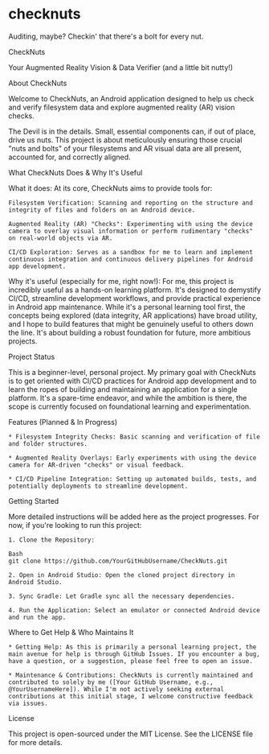 # checknuts
Auditing, maybe? Checkin' that there's a bolt for every nut.



CheckNuts

Your Augmented Reality Vision & Data Verifier (and a little bit nutty!)

About CheckNuts

Welcome to CheckNuts, an Android application designed to help us check and verify filesystem data and explore augmented reality (AR) vision checks.

The Devil is in the details. Small, essential components can, if out of place, drive us nuts.
This project is about meticulously ensuring those crucial "nuts and bolts" of your filesystems and AR visual data are all present, accounted for, and correctly aligned.

What CheckNuts Does & Why It's Useful

What it does:
At its core, CheckNuts aims to provide tools for:

    Filesystem Verification: Scanning and reporting on the structure and integrity of files and folders on an Android device.

    Augmented Reality (AR) "Checks": Experimenting with using the device camera to overlay visual information or perform rudimentary "checks" on real-world objects via AR.

    CI/CD Exploration: Serves as a sandbox for me to learn and implement continuous integration and continuous delivery pipelines for Android app development.

Why it's useful (especially for me, right now!):
For me, this project is incredibly useful as a hands-on learning platform. It's designed to demystify CI/CD, streamline development workflows, and provide practical experience in Android app maintenance. While it's a personal learning tool first, the concepts being explored (data integrity, AR applications) have broad utility, and I hope to build features that might be genuinely useful to others down the line. It's about building a robust foundation for future, more ambitious projects.

Project Status

This is a beginner-level, personal project. My primary goal with CheckNuts is to get oriented with CI/CD practices for Android app development and to learn the ropes of building and maintaining an application for a single platform. It's a spare-time endeavor, and while the ambition is there, the scope is currently focused on foundational learning and experimentation.

Features (Planned & In Progress)

    * Filesystem Integrity Checks: Basic scanning and verification of file and folder structures.

    * Augmented Reality Overlays: Early experiments with using the device camera for AR-driven "checks" or visual feedback.

    * CI/CD Pipeline Integration: Setting up automated builds, tests, and potentially deployments to streamline development.

Getting Started

More detailed instructions will be added here as the project progresses. For now, if you're looking to run this project:

    1. Clone the Repository:

    Bash
    git clone https://github.com/YourGitHubUsername/CheckNuts.git

    2. Open in Android Studio: Open the cloned project directory in Android Studio.

    3. Sync Gradle: Let Gradle sync all the necessary dependencies.

    4. Run the Application: Select an emulator or connected Android device and run the app.

Where to Get Help & Who Maintains It

    * Getting Help: As this is primarily a personal learning project, the main avenue for help is through GitHub Issues. If you encounter a bug, have a question, or a suggestion, please feel free to open an issue.

    * Maintenance & Contributions: CheckNuts is currently maintained and contributed to solely by me ([Your GitHub Username, e.g., @YourUsernameHere]). While I'm not actively seeking external contributions at this initial stage, I welcome constructive feedback via issues.

License

This project is open-sourced under the MIT License. See the LICENSE file for more details.
